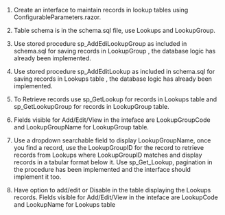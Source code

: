 1. Create an interface to maintain records in lookup tables using ConfigurableParameters.razor.

2. Table schema is in the schema.sql file, use Lookups and LookupGroup.
3. Use stored procedure sp_AddEdiLookupGroup as included in schema.sql for saving records in LookupGroup , the database logic has already been implemented. 
4. Use stored procedure sp_AddEditLookup as included in schema.sql for saving records in Lookups table , the database logic has already been implemented.
5. To Retrieve records use sp_GetLookup for records in Lookups table and sp_GetLookupGroup for records in LookupGroup table.
6. Fields visible for Add/Edit/View in the inteface are LookupGroupCode and LookupGroupName for LookupGroup table.
7. Use a dropdown searchable field to display LookupGroupName, once you find a record, use the LookupGroupID for the record to retrieve records from Lookups where LookupGroupID matches and display records in a tabular format below it. Use sp_Get_Lookup, pagination in the procedure has been implemented and the interface should implement it too.
8. Have option to add/edit or Disable in the table displaying the Lookups records.
Fields visible for Add/Edit/View in the inteface are LookupCode and LookupName for Lookups table




